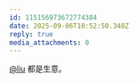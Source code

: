 ```yaml
---
id: 115156973672774384
date: 2025-09-06T10:52:50.348Z
reply: true
media_attachments: 0
---
```


[@liu](https://iliu.org/) 都是生意。

